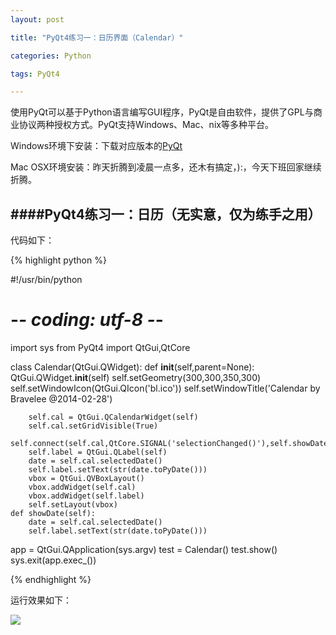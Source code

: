 ```yaml
---
layout: post

title: "PyQt4练习一：日历界面（Calendar）"

categories: Python

tags: PyQt4

---
```


使用PyQt可以基于Python语言编写GUI程序，PyQt是自由软件，提供了GPL与商业协议两种授权方式。PyQt支持Windows、Mac、nix等多种平台。

Windows环境下安装：下载对应版本的[PyQt](http://www.riverbankcomputing.com/software/pyqt/download)

Mac OSX环境安装：昨天折腾到凌晨一点多，还木有搞定，):，今天下班回家继续折腾。


####PyQt4练习一：日历（无实意，仅为练手之用）
----

代码如下：

{% highlight python %}

#!/usr/bin/python
# -*- coding: utf-8 -*-
import sys
from PyQt4 import QtGui,QtCore

class Calendar(QtGui.QWidget):
    def __init__(self,parent=None):
        QtGui.QWidget.__init__(self)
        self.setGeometry(300,300,350,300)
        self.setWindowIcon(QtGui.QIcon('bl.ico'))
        self.setWindowTitle('Calendar by Bravelee @2014-02-28')

        self.cal = QtGui.QCalendarWidget(self)
        self.cal.setGridVisible(True)
        self.connect(self.cal,QtCore.SIGNAL('selectionChanged()'),self.showDate)
        self.label = QtGui.QLabel(self)
        date = self.cal.selectedDate()
        self.label.setText(str(date.toPyDate()))
        vbox = QtGui.QVBoxLayout()
        vbox.addWidget(self.cal)
        vbox.addWidget(self.label)
        self.setLayout(vbox)
    def showDate(self):
        date = self.cal.selectedDate()
        self.label.setText(str(date.toPyDate()))

app = QtGui.QApplication(sys.argv)
test = Calendar()
test.show()
sys.exit(app.exec_())

{% endhighlight %}


运行效果如下：

![](http://bravelee.u.qiniudn.com/Pyqt4-20140228150744.jpg)